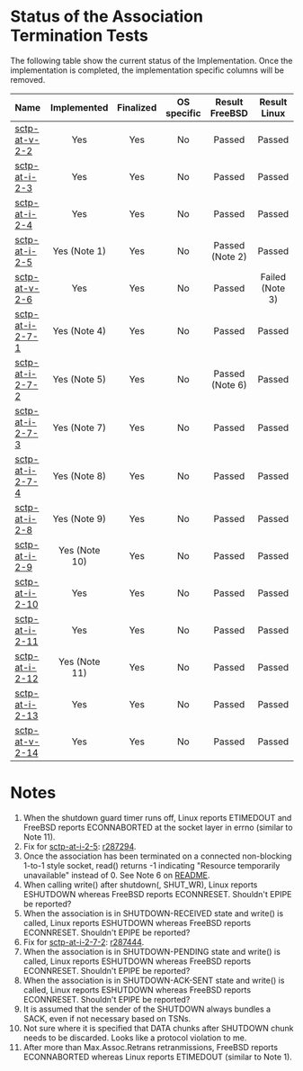 # Status of the Association Termination Tests

The following table show the current status of the Implementation. Once the implementation is completed, the implementation specific columns will be removed.

| Name                                  | Implemented  | Finalized | OS specific | Result FreeBSD | Result Linux   |
|:--------------------------------------|:------------:|:---------:|:-----------:|:--------------:|:--------------:|
|[sctp-at-v-2-2](sctp-at-v-2-2.pkt)     | Yes          | Yes       | No          | Passed         | Passed         |
|[sctp-at-i-2-3](sctp-at-i-2-3.pkt)     | Yes          | Yes       | No          | Passed         | Passed         |
|[sctp-at-i-2-4](sctp-at-i-2-4.pkt)     | Yes          | Yes       | No          | Passed         | Passed         |
|[sctp-at-i-2-5](sctp-at-i-2-5.pkt)     | Yes (Note 1) | Yes       | No          | Passed (Note 2)| Passed         |
|[sctp-at-v-2-6](sctp-at-v-2-6.pkt)     | Yes          | Yes       | No          | Passed         | Failed (Note 3)|
|[sctp-at-i-2-7-1](sctp-at-i-2-7-1.pkt) | Yes (Note 4) | Yes       | No          | Passed         | Passed         |
|[sctp-at-i-2-7-2](sctp-at-i-2-7-2.pkt) | Yes (Note 5) | Yes       | No          | Passed (Note 6)| Passed         |
|[sctp-at-i-2-7-3](sctp-at-i-2-7-3.pkt) | Yes (Note 7) | Yes       | No          | Passed         | Passed         |
|[sctp-at-i-2-7-4](sctp-at-i-2-7-4.pkt) | Yes (Note 8) | Yes       | No          | Passed         | Passed         |
|[sctp-at-i-2-8](sctp-at-i-2-8.pkt)     | Yes (Note 9) | Yes       | No          | Passed         | Passed         |
|[sctp-at-i-2-9](sctp-at-i-2-9.pkt)     | Yes (Note 10)| Yes       | No          | Passed         | Passed         |
|[sctp-at-i-2-10](sctp-at-i-2-10.pkt)   | Yes          | Yes       | No          | Passed         | Passed         |
|[sctp-at-i-2-11](sctp-at-i-2-11.pkt)   | Yes          | Yes       | No          | Passed         | Passed         |
|[sctp-at-i-2-12](sctp-at-i-2-12.pkt)   | Yes (Note 11)| Yes       | No          | Passed         | Passed         |
|[sctp-at-i-2-13](sctp-at-i-2-13.pkt)   | Yes          | Yes       | No          | Passed         | Passed         |
|[sctp-at-v-2-14](sctp-at-v-2-14.pkt)   | Yes          | Yes       | No          | Passed         | Passed         |

# Notes

1. When the shutdown guard timer runs off, Linux reports ETIMEDOUT and FreeBSD reports ECONNABORTED at the socket layer in errno  (similar to Note 11).
2. Fix for [sctp-at-i-2-5](sctp-at-i-2-5.pkt): [r287294](https://svnweb.freebsd.org/changeset/base/287294).
3. Once the association has been terminated on a connected non-blocking 1-to-1 style socket, read() returns -1 indicating "Resource temporarily unavailable" instead of 0. See Note 6 on [README](https://github.com/nplab/ETSI-SCTP-Conformance-Testsuite/blob/master/sctp-bdc-tests/README.md).
4. When calling write() after shutdown(, SHUT_WR), Linux reports ESHUTDOWN whereas FreeBSD reports ECONNRESET. Shouldn't EPIPE be reported?
5. When the association is in SHUTDOWN-RECEIVED state and write() is called, Linux reports ESHUTDOWN whereas FreeBSD reports ECONNRESET. Shouldn't EPIPE be reported?
6. Fix for [sctp-at-i-2-7-2](sctp-at-i-2-7-2.pkt): [r287444](https://svnweb.freebsd.org/changeset/base/287444).
7. When the association is in SHUTDOWN-PENDING state and write() is called, Linux reports ESHUTDOWN whereas FreeBSD reports ECONNRESET. Shouldn't EPIPE be reported?
8. When the association is in SHUTDOWN-ACK-SENT state and write() is called, Linux reports ESHUTDOWN whereas FreeBSD reports ECONNRESET. Shouldn't EPIPE be reported?
9. It is assumed that the sender of the SHUTDOWN always bundles a SACK, even if not necessary based on TSNs.
10. Not sure where it is specified that DATA chunks after SHUTDOWN chunk needs to be discarded. Looks like a protocol violation to me.
11. After more than Max.Assoc.Retrans retranmissions, FreeBSD reports ECONNABORTED whereas Linux reports ETIMEDOUT (similar to Note 1).
